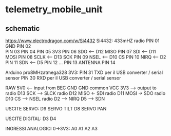 # telemetry_mobile_unit

## schematic

https://www.electrodragon.com/w/Si4432
Si4432: 433mHZ radio
PIN 01  GND
PIN 02  
PIN 03
PIN 04
PIN 05  3V3
PIN 06  SDO     <-- D12 MISO
PIN 07  SDI     <-- D11 MOSI
PIN 08  SCLK    <-- D13 SCK
PIN 09  NSEL    <-- D10 CS
PIN 10  NIRQ    <-- D2
PIN 11  SDN     <-- D5
PIN 12
...
PIN 13  ANTENNA
PIN 14

Arduino pro8MHzatmega328 3V3:
PIN 31  TXD     per il USB converter    / serial sensor
PIN 30  RXD     per il USB converter    / serial sensor

RAW 5V0 <-- input from BEC
GND GND common
VCC 3V3 --> output to radio
D13 SCK --> SLCK radio
D12 MISO <- SDI radio
D11 MOSI -> SDO radio
D10 CS  --> NSEL radio
D2      --> NIRQ
D5      --> SDN

USCITE SERVO:
D9  SERVO TILT
D8  SERVO PAN

USCITE DIGITAL:
D3
D4

INGRESSI ANALOGICI 0->3V3:
A0
A1
A2
A3
